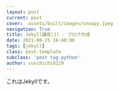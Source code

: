 ```yaml
---
layout: post
current: post
cover:  assets/built/images/snoopy.jpeg
navigation: True
title: Jekyll講座(1) - ブログ作成 
date: 2021-08-25 16:40:00
tags: [jekyll]
class: post-template
subclass: 'post tag-python'
author: sunchichi0229
---
```


これはJekyllです。